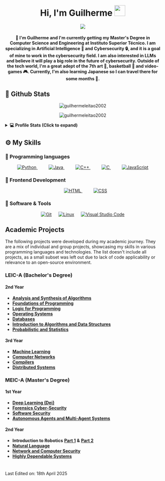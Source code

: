 <h1 align="center">
Hi, I'm Guilherme
<img src="https://media4.giphy.com/media/v1.Y2lkPTc5MGI3NjExcnRlM28ydnRzNTZnOWtvYXp4ZzhocWxzaWZ0YW85Y3M1MnB5M3lxNCZlcD12MV9pbnRlcm5hbF9naWZfYnlfaWQmY3Q9Zw/QxHQ4BtLeEGBlWIFTs/giphy.gif" width="35">
</h1>

<p align="center">
  <a href="https://github.com/DenverCoder1/readme-typing-svg"><img src="https://readme-typing-svg.herokuapp.com?lines=Computer+Science+and+Engineering;@+Instituto+Superior+Técnico;Cybersecurity+and+AI&"></a>
</p>

<h4 align="center">
👋 I'm Guilherme and I'm currently getting my Master's Degree in Computer Science and Engineering at Instituto Superior Técnico. I am specializing in Artificial Intelligence 🤖 and Cybersecurity 🔒, and it is a goal of mine to work in the cybersecurity field. I am also interested in LLMs and believe it will play a big role in the future of cybersecurity.
Outside of the tech world, I'm a great adept of the 7th art 🎥, basketball 🏀 and video-games 🎮.
Currently, I'm also learning Japanese so I can travel there for some months 🛬.
</h4>

## 🌱 Github Stats


<p align="center">
<img src="https://github-readme-streak-stats.herokuapp.com/?user=guilhermeleitao2002&theme=algolia" alt="guilhermeleitao2002"  />
</p>

<p align="center">
<image src="https://github-readme-stats.vercel.app/api/top-langs/?username=guilhermeleitao2002&theme=github_dark&count_private=true&hide=Roff,HTML" alt="guilhermeleitao2002" />
</p>

<details> 
  <summary><b>💻 Profile Stats (Click to expand)</b></summary>
    <p align="center">
    <img src="https://komarev.com/ghpvc/?username=guilhermeleitao2002&label=Profile%20views&color=0e25d1&style=for-the-badge" alt="guilhermeleitao2002" />
    </p>
  <p align="center">
    <a href="https://github.com/anuraghazra/github-readme-stats"><img alt="guilhermeleitao2002's Github Stats" src="https://github-readme-stats.vercel.app/api?username=guilhermeleitao2002&show_icons=true&count_private=true&theme=algolia" height="192px"/></a></p>
  &nbsp;
</details>

## ⚙️ My Skills

### 📎 Programming languages

<p align="center">
  <a href="https://www.python.org" target="_blank">
    <img alt="Python" src="https://img.shields.io/badge/Python%20-%2314354C.svg?logo=python&logoColor=white">
  </a>
  &emsp;
  &emsp;
    <a href="https://www.java.com" target="_blank"> 
        <img alt="Java" src="https://img.shields.io/badge/Java%20-%23ED8B00.svg?logo=java&logoColor=white">
    </a>
  &emsp;
  &emsp;
    <a href="https://isocpp.org/" target="_blank"> 
        <img alt="C++" src="https://img.shields.io/badge/C%2B%2B%20-%2300599C.svg?logo=c%2B%2B&logoColor=white">
    </a>
    &emsp;
    &emsp;
  <a href="https://www.cprogramming.com/" target="_blank"> 
    <img alt="C" src="https://img.shields.io/badge/C%20-%232370ED.svg?logo=c&logoColor=white">
  </a>
  &emsp;
  &emsp;
  <a href="https://developer.mozilla.org/en-US/docs/Web/JavaScript" target="_blank"> 
     <img alt="JavaScript" src="https://img.shields.io/badge/JavaScript%20-%23F7DF1E.svg?logo=javascript&logoColor=black">
  </a>
</p>

### 📎 Frontend Development
<p align="center"> 
  &emsp; 
    <a href="https://www.w3.org/html/" target="_blank">
        <img alt="HTML" src="https://img.shields.io/badge/HTML%20-%23E34F26.svg?logo=html5&logoColor=white">
    </a>
  &emsp;
  &emsp;
  <a href="https://www.w3schools.com/css/" target="_blank">
    <img alt="CSS" src="https://img.shields.io/badge/CSS%20-%231572B6.svg?logo=css3&logoColor=white">
  </a> 
</p>

### 📎 Software & Tools

<p align="center">
    <a href="#"><img alt="Git" src="https://img.shields.io/badge/Git%20-%23F05033.svg?logo=git&logoColor=white"></a>
  &emsp;
    <a href="#"><img alt="Linux" src="https://img.shields.io/badge/Linux-FCC624?style=flat&logo=linux&logoColor=black"></a>
  &emsp;
    <a href="#"><img alt="Visual Studio Code" src="https://img.shields.io/badge/Visual%20Studio%20Code-0078d7.svg?logo=visual-studio-code&logoColor=white"></a>
</p>

## Academic Projects

The following projects were developed during my academic journey. They are a mix of individual and group projects, showcasing my skills in various programming languages and technologies. The list doesn't include all projects, as a small subset was left out due to lack of code applicability or relevance to an open-source environment.

### LEIC-A (Bachelor's Degree)

#### 2nd Year

- [**Analysis and Synthesis of Algorithms**](https://github.com/guilhermeleitao2002/Algorithms-Project)
- [**Foundations of Programming**](https://github.com/guilhermeleitao2002/BuggyDB-Meadow-Project)
- [**Logic for Programming**](https://github.com/guilhermeleitao2002/Hashi-Puzzle-Project)
- [**Operating Systems**](https://github.com/guilhermeleitao2002/OS-Project)
- [**Databases**](https://github.com/guilhermeleitao2002/DB-Project)
- [**Introduction to Algorithms and Data Structures**](https://github.com/guilhermeleitao2002/Airport-Simulator)
- [**Probabilistic and Statistics**](https://github.com/guilhermeleitao2002/Statistics-Project)

#### 3rd Year

- [**Machine Learning**](https://github.com/guilhermeleitao2002/ML-Project)
- [**Computer Networks**](https://github.com/guilhermeleitao2002/Hangman-Game)
- [**Compilers**](https://github.com/guilhermeleitao2002/MML-Compiler)
- [**Distributed Systems**](https://github.com/guilhermeleitao2002/Distributed-Systems)

### MEIC-A (Master's Degree)

#### 1st Year

- [**Deep Learning (Dei)**](https://github.com/guilhermeleitao2002/Deep-Learning-Project)
- [**Forensics Cyber-Security**](https://github.com/guilhermeleitao2002/Forensics-Project)
- [**Software Security**](https://github.com/guilhermeleitao2002/Vulnerability-Tool-Scanner)
- [**Autonomous Agents and Multi-Agent Systems**](https://github.com/guilhermeleitao2002/Game-of-Sueca-Engine)

#### 2nd Year

- **Introduction to Robotics** [**Part 1**](https://github.com/guilhermeleitao2002/IRobo) **&** [**Part 2**](https://github.com/guilhermeleitao2002/IRobo-rrt_planner)
- [**Natural Language**](https://github.com/guilhermeleitao2002/Movie-Genre-Prediction)
- [**Network and Computer Security**](https://github.com/guilhermeleitao2002/Network-Security-Project)
- [**Highly Dependable Systems**](https://github.com/guilhermeleitao2002/DepBlockchain)

#

Last Edited on: 18th April 2025
